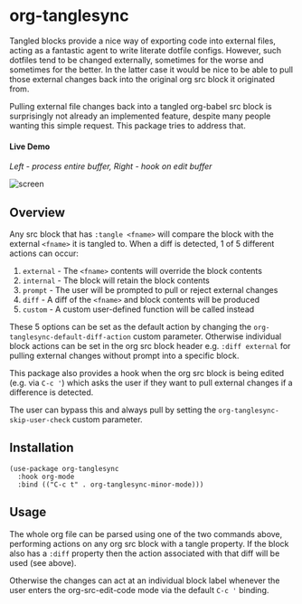# org-tanglesync

<!-- [![MELPA](http://melpa.org/packages/terminal-toggle-badge.svg)](http://melpa.org/#/org-tanglesync.el) -->

Tangled blocks provide a nice way of exporting code into external files, acting as a fantastic agent to write literate dotfile configs. However, such dotfiles tend to be changed externally, sometimes for the worse and sometimes for the better. In the latter case it would be nice to be able to pull those external changes back into the original org src block it originated from.

Pulling external file changes back into a tangled org-babel src block is surprisingly not already an implemented feature, despite many people wanting this simple request.  This package tries to address that.

#### Live Demo
*Left - process entire buffer, Right - hook on edit buffer*

![screen](https://user-images.githubusercontent.com/20641402/63469413-7335e480-c46a-11e9-8a00-1825676f3b2d.gif)


## Overview 

Any src block that has `:tangle <fname>` will compare the block with the external `<fname>` it is tangled to.  When a diff is detected, 1 of 5 different actions can occur:
   1. `external` - The `<fname>` contents will override the block contents
   2. `internal` - The block will retain the block contents
   3. `prompt` - The user will be prompted to pull or reject external changes
   4. `diff` - A diff of the `<fname>` and block contents will be produced
   5. `custom` - A custom user-defined function will be called instead

These 5 options can be set as the default action by changing the `org-tanglesync-default-diff-action` custom parameter.  Otherwise individual block actions can be set in the org src block header e.g. `:diff external` for pulling external changes without prompt into a specific block.

This package also provides a hook when the org src block is being edited (e.g. via `C-c '`) which asks the user if they want to pull external changes if a difference is detected.

The user can bypass this and always pull by setting the `org-tanglesync-skip-user-check` custom parameter.

## Installation

```elisp
(use-package org-tanglesync
  :hook org-mode
  :bind (("C-c t" . org-tanglesync-minor-mode)))
```

## Usage

The whole org file can be parsed using one of the two commands above, performing actions on any org src block with a tangle property. If the block also has a `:diff` property then the action associated with that diff will be used (see above).

Otherwise the changes can act at an individual block label whenever the user enters the org-src-edit-code mode via the default `C-c '` binding.

